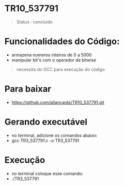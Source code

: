 <h1>TR10_537791</h1>

> Status : concluido

# Funcionalidades do Código: 
+ armazena numeros inteiros de 0 a 5000
+  manipular bit's com o operador de bitwise

> necessita do GCC para execução do código

# Para baixar 
+ https://github.com/allancards/TR10_537791.git

# Gerando executável
+ no terminal, adicione os comandos abaixo:
+ gcc TR3_537791.c -o TR3_537791

# Execução
+ no terminal coloque esse comando:
+ ./TR3_537791 
